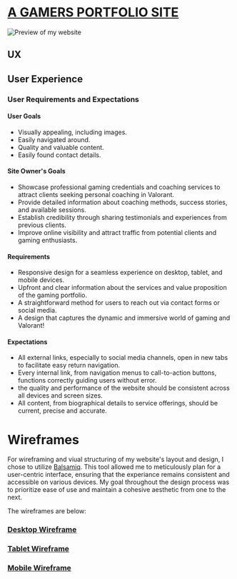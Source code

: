 # [A GAMERS PORTFOLIO SITE](https://johnnysontrinh.github.io/a-gamers-portfolio-site)

![Preview of my website](./documentation/preview.png "Website Preview")

## UX

## User Experience

### User Requirements and Expectations

#### User Goals

- Visually appealing, including images.
- Easily navigated around.
- Quality and valuable content.
- Easily found contact details.

#### Site Owner's Goals

- Showcase professional gaming credentials and coaching services to attract clients seeking personal coaching in Valorant.
- Provide detailed information about coaching methods, success stories, and available sessions.
- Establish credibility through sharing testimonials and experiences from previous clients.
- Improve online visibility and attract traffic from potential clients and gaming enthusiasts.

#### Requirements

- Responsive design for a seamless experience on desktop, tablet, and mobile devices.
- Upfront and clear information about the services and value proposition of the gaming portfolio.
- A straightforward method for users to reach out via contact forms or social media.
- A design that captures the dynamic and immersive world of gaming and Valorant!

#### Expectations

- All external links, especially to social media channels, open in new tabs to facilitate easy return navigation.
- Every internal link, from navigation menus to call-to-action buttons, functions correctly guiding users without error.
- the quality and performance of the website should be consistent across all devices and screen sizes.
- All content, from biographical details to service offerings, should be current, precise and accurate.

# Wireframes

For wireframing and viual structuring of my website's layout and design, I chose to utilize [Balsamiq](http://balsamiq.com/wireframes/ "Balsamic"). This tool allowed me to meticulously plan for a user-centric interface, ensuring that the experiance remains consistent and accessible on various devices. My goal throughout the design process was to prioritize ease of use and maintain a cohesive aesthetic from one to the next.

The wireframes are below:

### [Desktop Wireframe](documentation/wireframe-desktop.png "Desktop Wireframe")

### [Tablet Wireframe](documentation/wireframe-tablet.png "Tablet Wireframe")

### [Mobile Wireframe](documentation/wireframe-mobile.png "Mobile Wireframe")
